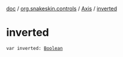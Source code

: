 [doc](../../index.md) / [org.snakeskin.controls](../index.md) / [Axis](index.md) / [inverted](./inverted.md)

# inverted

`var inverted: `[`Boolean`](https://kotlinlang.org/api/latest/jvm/stdlib/kotlin/-boolean/index.html)